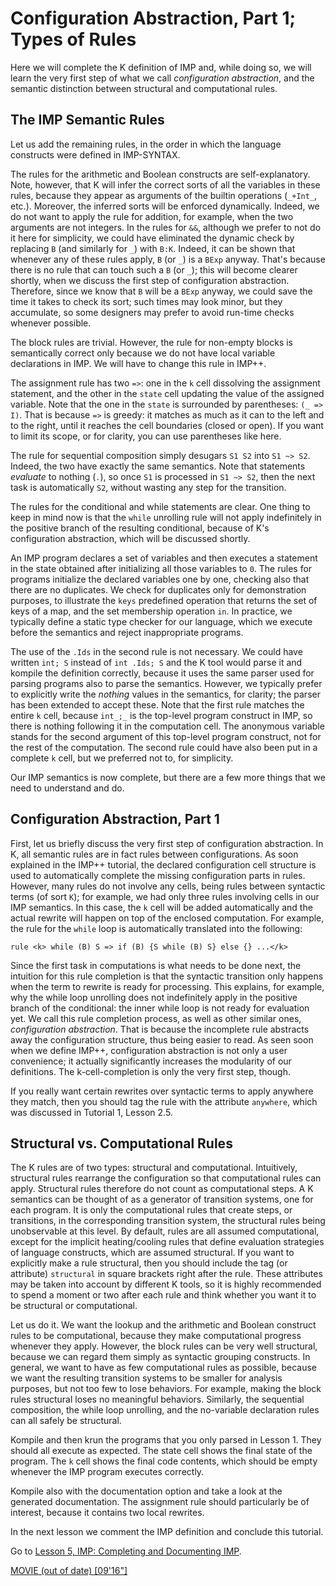 <!-- Copyright (c) 2010-2019 K Team. All Rights Reserved. -->

# Configuration Abstraction, Part 1; Types of Rules

Here we will complete the K definition of IMP and, while doing so, we will
learn the very first step of what we call _configuration abstraction_, and
the semantic distinction between structural and computational rules.

## The IMP Semantic Rules

Let us add the remaining rules, in the order in which the language constructs
were defined in IMP-SYNTAX.

The rules for the arithmetic and Boolean constructs are self-explanatory.
Note, however, that K will infer the correct sorts of all the variables in
these rules, because they appear as arguments of the builtin operations
(`_+Int_`, etc.). Moreover, the inferred sorts will be enforced dynamically.
Indeed, we do not want to apply the rule for addition, for example, when the
two arguments are not integers. In the rules for `&&`, although we prefer to
not do it here for simplicity, we could have eliminated the dynamic check by
replacing `B` (and similarly for `_`) with `B:K`. Indeed, it can be shown
that whenever any of these rules apply, `B` (or `_`) is a `BExp` anyway.
That's because there is no rule that can touch such a `B` (or `_`); this
will become clearer shortly, when we discuss the first step of configuration
abstraction. Therefore, since we know that `B` will be a `BExp` anyway, we
could save the time it takes to check its sort; such times may look minor,
but they accumulate, so some designers may prefer to avoid run-time checks
whenever possible.

The block rules are trivial. However, the rule for non-empty blocks is
semantically correct only because we do not have local variable declarations
in IMP. We will have to change this rule in IMP++.

The assignment rule has two `=>`: one in the `k` cell dissolving the
assignment statement, and the other in the `state` cell updating the value of
the assigned variable. Note that the one in the `state` is surrounded by
parentheses: `(_ => I)`. That is because `=>` is greedy: it matches as much
as it can to the left and to the right, until it reaches the cell boundaries
(closed or open). If you want to limit its scope, or for clarity, you can use
parentheses like here.

The rule for sequential composition simply desugars `S1 S2` into `S1 ~> S2`.
Indeed, the two have exactly the same semantics. Note that statements
_evaluate_ to nothing (`.`), so once `S1` is processed in `S1 ~> S2`, then the
next task is automatically `S2`, without wasting any step for the transition.

The rules for the conditional and while statements are clear. One thing to
keep in mind now is that the `while` unrolling rule will not apply
indefinitely in the positive branch of the resulting conditional, because
of K's configuration abstraction, which will be discussed shortly.

An IMP program declares a set of variables and then executes a
statement in the state obtained after initializing all those variables
to `0`. The rules for programs initialize the declared variables one by one,
checking also that there are no duplicates. We check for duplicates only for
demonstration purposes, to illustrate the `keys` predefined operation that
returns the set of keys of a map, and the set membership operation `in`.
In practice, we typically define a static type checker for our language,
which we execute before the semantics and reject inappropriate programs.

The use of the `.Ids` in the second rule is not necessary. We could have
written `int; S` instead of `int .Ids; S` and the K tool would parse it and
kompile the definition correctly, because it uses the same parser used for
parsing programs also to parse the semantics. However, we typically prefer to
explicitly write the _nothing_ values in the semantics, for clarity;
the parser has been extended to accept these. Note that the first rule
matches the entire `k` cell, because `int_;_` is the top-level program
construct in IMP, so there is nothing following it in the computation cell.
The anonymous variable stands for the second argument of this top-level program
construct, not for the rest of the computation. The second rule could have
also been put in a complete `k` cell, but we preferred not to, for simplicity.

Our IMP semantics is now complete, but there are a few more things that we
need to understand and do.

## Configuration Abstraction, Part 1

First, let us briefly discuss the very first step of configuration abstraction.
In K, all semantic rules are in fact rules between configurations. As soon
explained in the IMP++ tutorial, the declared configuration cell structure is
used to automatically complete the missing configuration parts in rules.
However, many rules do not involve any cells, being rules between syntactic
terms (of sort `K`); for example, we had only three rules involving cells in our
IMP semantics. In this case, the `k` cell will be added automatically and the
actual rewrite will happen on top of the enclosed computation. For example,
the rule for the `while` loop is automatically translated into the following:

    rule <k> while (B) S => if (B) {S while (B) S} else {} ...</k>

Since the first task in computations is what needs to be done next, the
intuition for this rule completion is that the syntactic transition
only happens when the term to rewrite is ready for processing. This explains,
for example, why the while loop unrolling does not indefinitely apply in the
positive branch of the conditional: the inner while loop is not ready for
evaluation yet. We call this rule completion process, as well as other
similar ones, _configuration abstraction_. That is because the incomplete
rule abstracts away the configuration structure, thus being easier to read.
As seen soon when we define IMP++, configuration abstraction is not only a
user convenience; it actually significantly increases the modularity of our
definitions. The k-cell-completion is only the very first step, though.

If you really want certain rewrites over syntactic terms to apply
anywhere they match, then you should tag the rule with the attribute
`anywhere`, which was discussed in Tutorial 1, Lesson 2.5.

## Structural vs. Computational Rules

The K rules are of two types: structural and computational. Intuitively,
structural rules rearrange the configuration so that computational rules can
apply. Structural rules therefore do not count as computational steps. A K
semantics can be thought of as a generator of transition systems, one for each
program. It is only the computational rules that create steps, or transitions,
in the corresponding transition system, the structural rules being unobservable
at this level. By default, rules are all assumed computational, except for
the implicit heating/cooling rules that define evaluation strategies of
language constructs, which are assumed structural. If you want to explicitly
make a rule structural, then you should include the tag (or attribute)
`structural` in square brackets right after the rule. These attributes may be
taken into account by different K tools, so it is highly recommended to spend
a moment or two after each rule and think whether you want it to be structural
or computational.

Let us do it. We want the lookup and the arithmetic and Boolean construct
rules to be computational, because they make computational progress whenever
they apply. However, the block rules can be very well structural, because
we can regard them simply as syntactic grouping constructs. In general,
we want to have as few computational rules as possible, because we want
the resulting transition systems to be smaller for analysis purposes, but not
too few to lose behaviors. For example, making the block rules structural
loses no meaningful behaviors. Similarly, the sequential composition,
the while loop unrolling, and the no-variable declaration rules can all
safely be structural.

Kompile and then krun the programs that you only parsed in Lesson 1. They
should all execute as expected. The state cell shows the final state
of the program. The `k` cell shows the final code contents, which should be
empty whenever the IMP program executes correctly.

Kompile also with the documentation option and take a look at the generated
documentation. The assignment rule should particularly be of interest,
because it contains two local rewrites.

In the next lesson we comment the IMP definition and conclude this tutorial.

Go to [Lesson 5, IMP: Completing and Documenting IMP](../lesson_5/README.md).

[MOVIE (out of date) [09'16"]](https://youtu.be/fR2VEfGHtho)
